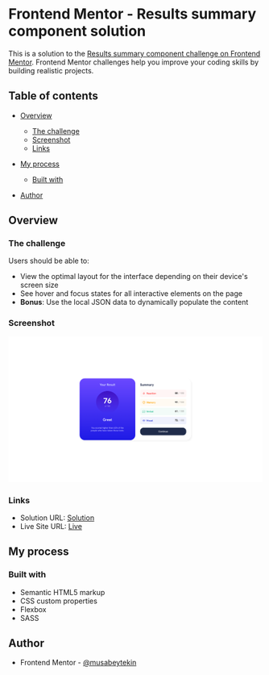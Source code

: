 # Frontend Mentor - Results summary component solution

This is a solution to the [Results summary component challenge on Frontend Mentor](https://www.frontendmentor.io/challenges/results-summary-component-CE_K6s0maV). Frontend Mentor challenges help you improve your coding skills by building realistic projects. 

## Table of contents

- [Overview](#overview)
  - [The challenge](#the-challenge)
  - [Screenshot](#screenshot)
  - [Links](#links)
- [My process](#my-process)
  - [Built with](#built-with)
  
- [Author](#author)


## Overview

### The challenge

Users should be able to:

- View the optimal layout for the interface depending on their device's screen size
- See hover and focus states for all interactive elements on the page
- **Bonus**: Use the local JSON data to dynamically populate the content

### Screenshot

![](./docs/assets/images/screenshot.png)



### Links

- Solution URL: [Solution](https://your-solution-url.com)
- Live Site URL: [Live](https://musabeytekin.github.io/FrontendMentor-ResultSummary)

## My process

### Built with

- Semantic HTML5 markup
- CSS custom properties
- Flexbox
- SASS

## Author

- Frontend Mentor - [@musabeytekin](https://www.frontendmentor.io/profile/musabeytekin)



